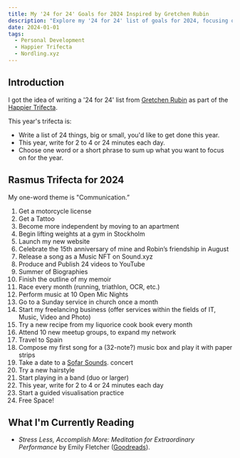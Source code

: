 ```yaml
---
title: My '24 for 24' Goals for 2024 Inspired by Gretchen Rubin
description: "Explore my '24 for 24' list of goals for 2024, focusing on personal development and creativity."
date: 2024-01-01
tags:
  - Personal Development
  - Happier Trifecta
  - Nordling.xyz
---
```


## Introduction

I got the idea of writing a '24 for 24' list from [Gretchen Rubin](https://gretchenrubin.com/podcast/463-revealed-our-24-for-24-lists-of-24-big-and-small-things-we-want-to-accomplish-in-2024/ "Listen to Gretchen Rubin discuss her 24 for 2024 list on episode 463 of the Happier Podcast") as part of the [Happier Trifecta](https://gretchenrubin.com/getting-started-the-24-for-2024-trifecta/ "Explore resources for starting your 24 for 2024 journey with the Happier Trifecta").

This year's trifecta is:
- Write a list of 24 things, big or small, you'd like to get done this year.
- This year, write for 2 to 4 or 24 minutes each day.
- Choose one word or a short phrase to sum up what you want to focus on for the year.

## Rasmus Trifecta for 2024

My one-word theme is "Communication.”

1. Get a motorcycle license
2. Get a Tattoo
3. Become more independent by moving to an apartment
4. Begin lifting weights at a gym in Stockholm
5. Launch my new website
6. Celebrate the 15th anniversary of mine and Robin’s friendship in August
7. Release a song as a Music NFT on Sound.xyz
8. Produce and Publish 24 videos to YouTube
9. Summer of Biographies
10. Finish the outline of my memoir
11. Race every month (running, triathlon, OCR, etc.)
12. Perform music at 10 Open Mic Nights
13. Go to a Sunday service in church once a month
14. Start my freelancing business (offer services within the fields of IT, Music, Video and Photo)
15. Try a new recipe from my liquorice cook book every month
16. Attend 10 new meetup groups, to expand my network
17. Travel to Spain
18. Compose my first song for a (32-note?) music box and play it with paper strips
19. Take a date to a [Sofar Sounds](https://www.sofarsounds.com/ "Discover live music experiences"). concert
20. Try a new hairstyle
21. Start playing in a band (duo or larger)
22. This year, write for 2 to 4 or 24 minutes each day
23. Start a guided visualisation practice
24. Free Space!

## What I'm Currently Reading

- *Stress Less, Accomplish More: Meditation for Extraordinary Performance* by Emily Fletcher ([Goodreads](https://www.goodreads.com/book/show/40132885-stress-less-accomplish-more "View book details")).
